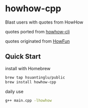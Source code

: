 # howhow-cpp
Blast users with quotes from HowHow

quotes ported from [howhow-cli](https://github.com/WeiChiaChang/howhow-cli)

quotes originated from [HowFun](https://www.youtube.com/user/jasonjason1124)

## Quick Start

install with Homebrew
```bash
brew tap hsuantinglu/public
brew install howhow-cpp
```

daily use
```bash
g++ main.cpp -lhowhow
```
